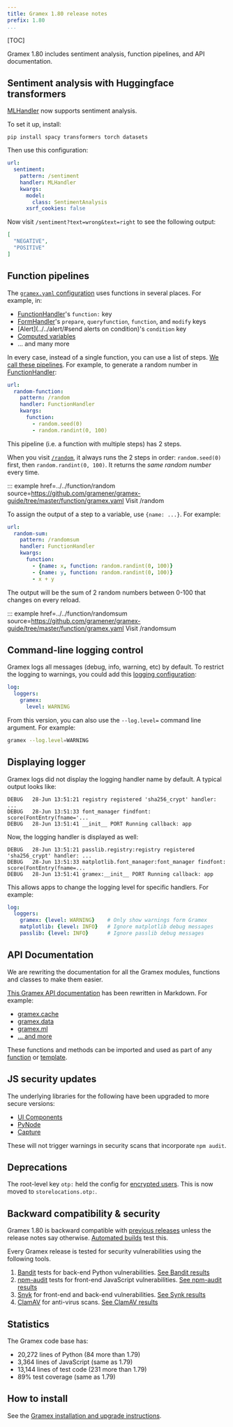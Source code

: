 ```yaml
---
title: Gramex 1.80 release notes
prefix: 1.80
...
```


[TOC]

Gramex 1.80 includes sentiment analysis, function pipelines, and API documentation.

## Sentiment analysis with Huggingface transformers

[MLHandler](../../mlhandler/) now supports sentiment analysis.

To set it up, install:

```shell
pip install spacy transformers torch datasets
```

Then use this configuration:

```yaml
url:
  sentiment:
    pattern: /sentiment
    handler: MLHandler
    kwargs:
      model:
        class: SentimentAnalysis
      xsrf_cookies: false
```

Now visit `/sentiment?text=wrong&text=right` to see the following output:

```json
[
  "NEGATIVE",
  "POSITIVE"
]
```

## Function pipelines

The [`gramex.yaml` configuration](../../config/) uses functions in several places. For example, in:

- [FunctionHandler](../../functionhandler/)'s `function:` key
- [FormHandler](../../formhandler/#formhandler-transforms)'s `prepare`, `queryfunction`, `function`, and `modify` keys
- [Alert](../../alert/#send alerts on condition)'s `condition` key
- [Computed variables](../../config/#computed-variables)
- ... and many more

In every case, instead of a single function, you can use a list of steps.
[We call these pipelines](../../function/#pipelines).
For example, to generate a random number in [FunctionHandler](../../functionhandler/):

```yaml
url:
  random-function:
    pattern: /random
    handler: FunctionHandler
    kwargs:
      function:
        - random.seed(0)
        - random.randint(0, 100)
```

This pipeline (i.e. a function with multiple steps) has 2 steps.

When you visit [`/random`](../../function/random), it always runs the 2 steps in order: `random.seed(0)` first, then `random.randint(0, 100)`. It returns the *same random number* every time.

::: example href=../../function/random source=https://github.com/gramener/gramex-guide/tree/master/function/gramex.yaml
    Visit /random


To assign the output of a step to a variable, use `{name: ...}`. For example:

```yaml
url:
  random-sum:
    pattern: /randomsum
    handler: FunctionHandler
    kwargs:
      function:
        - {name: x, function: random.randint(0, 100)}
        - {name: y, function: random.randint(0, 100)}
        - x + y
```

The output will be the sum of 2 random numbers between 0-100 that changes on every reload.

::: example href=../../function/randomsum source=https://github.com/gramener/gramex-guide/tree/master/function/gramex.yaml
    Visit /randomsum

## Command-line logging control

Gramex logs all messages (debug, info, warning, etc) by default. To restrict the logging to
warnings, you could add this [logging configuration](../../config/#logging):

```yaml
log:
  loggers:
    gramex:
      level: WARNING
```

From this version, you can also use the `--log.level=` command line argument. For example:

```bash
gramex --log.level=WARNING
```

## Displaying logger

Gramex logs did not display the logging handler name by default. A typical output looks like:

```text
DEBUG   28-Jun 13:51:21 registry registered 'sha256_crypt' handler: ...
DEBUG   28-Jun 13:51:33 font_manager findfont: score(FontEntry(fname='...
DEBUG   28-Jun 13:51:41 __init__ PORT Running callback: app
```

Now, the logging handler is displayed as well:

```text
DEBUG   28-Jun 13:51:21 passlib.registry:registry registered 'sha256_crypt' handler: ...
DEBUG   28-Jun 13:51:33 matplotlib.font_manager:font_manager findfont: score(FontEntry(fname=...
DEBUG   28-Jun 13:51:41 gramex:__init__ PORT Running callback: app
```

This allows apps to change the logging level for specific handlers. For example:

```yaml
log:
  loggers:
    gramex: {level: WARNING}    # Only show warnings form Gramex
    matplotlib: {level: INFO}   # Ignore matplotlib debug messages
    passlib: {level: INFO}      # Ignore passlib debug messages
```

## API Documentation

We are rewriting the documentation for all the Gramex modules, functions and classes to make them easier.

[This Gramex API documentation](https://gramener.com/gramex/guide/api/) has been rewritten in Markdown. For example:

- [gramex.cache](https://gramener.com/gramex/guide/api/cache/)
- [gramex.data](https://gramener.com/gramex/guide/api/data/)
- [gramex.ml](https://gramener.com/gramex/guide/api/ml/)
- [... and more](https://gramener.com/gramex/guide/api/)

These functions and methods can be imported and used as part of any [function](../../function/) or
[template](../../filehandler/#templates).

## JS security updates

The underlying libraries for the following have been upgraded to more secure versions:

- [UI Components](../../uicomponents/)
- [PyNode](../../node/)
- [Capture](../../capturehandler/)

These will not trigger warnings in security scans that incorporate `npm audit`.

## Deprecations

The root-level key `otp:` held the config for [encrypted users](../../auth/#encrypted-user).
This is now moved to `storelocations.otp:`.

## Backward compatibility & security

Gramex 1.80 is backward compatible with [previous releases](../) unless the release notes say otherwise.
[Automated builds](https://travis-ci.com/github/gramener/gramex/builds) test this.

Every Gramex release is tested for security vulnerabilities using the following tools.

1. [Bandit](https://bandit.readthedocs.io/) tests for back-end Python vulnerabilities.
   [See Bandit results](https://github.com/gramener/gramex/blob/master/reports/bandit.txt)
2. [npm-audit](https://docs.npmjs.com/cli/v6/commands/npm-audit) tests for front-end JavaScript vulnerabilities.
   [See npm-audit results](https://github.com/gramener/gramex/blob/master/reports/npm-audit.txt)
3. [Snyk](https://snyk.io/) for front-end and back-end vulnerabilities.
   [See Synk results](https://github.com/gramener/gramex/blob/master/reports/snyk.txt)
4. [ClamAV](https://www.clamav.net/) for anti-virus scans.
   [See ClamAV results](https://github.com/gramener/gramex/blob/master/reports/clamav.txt)

## Statistics

The Gramex code base has:

- 20,272 lines of Python (84 more than 1.79)
- 3,364 lines of JavaScript (same as 1.79)
- 13,144 lines of test code (231 more than 1.79)
- 89% test coverage (same as 1.79)

## How to install

See the [Gramex installation and upgrade instructions](../../install/).
